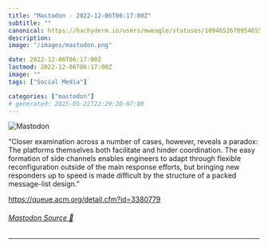 ```yaml
---
title: "Mastodon - 2022-12-06T06:17:00Z"
subtitle: ""
canonical: https://hachyderm.io/users/mweagle/statuses/109465267095465562
description:
image: "/images/mastodon.png"

date: 2022-12-06T06:17:00Z
lastmod: 2022-12-06T06:17:00Z
image: ""
tags: ["Social Media"]

categories: ["mastodon"]
# generated: 2025-05-22T22:29:20-07:00
---
```

![Mastodon](/images/mastodon.png)

<p>“Closer examination across a number of cases, however, reveals a paradox: The platforms themselves both facilitate and hinder coordination. The easy formation of side channels enables engineers to adapt through flexible reconfiguration outside of the main response efforts, but bringing new responders up to speed is made difficult by the structure of a packed message-list design.”</p><p><a href="https://queue.acm.org/detail.cfm?id=3380779" target="_blank" rel="nofollow noopener noreferrer" translate="no"><span class="invisible">https://</span><span class="ellipsis">queue.acm.org/detail.cfm?id=33</span><span class="invisible">80779</span></a></p>


###### [Mastodon Source 🐘](https://hachyderm.io/@mweagle/109465267095465562)

___
